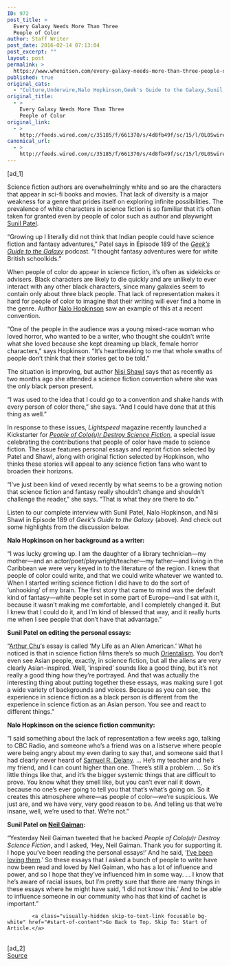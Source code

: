```yaml
---
ID: 972
post_title: >
  Every Galaxy Needs More Than Three
  People of Color
author: Staff Writer
post_date: 2016-02-14 07:13:04
post_excerpt: ""
layout: post
permalink: >
  https://www.whenitson.com/every-galaxy-needs-more-than-three-people-of-color/
published: true
original_cats:
  - "Culture,Underwire,Nalo Hopkinson,Geek's Guide to the Galaxy,Sunil Patel,Nisi Shawl"
original_title:
  - >
    Every Galaxy Needs More Than Three
    People of Color
original_link:
  - >
    http://feeds.wired.com/c/35185/f/661370/s/4d8fb49f/sc/15/l/0L0Swired0N0C20A160C0A20Cgeeks0Eguide0Ediversity0Edestroy0Escifi0C/story01.htm
canonical_url:
  - >
    http://feeds.wired.com/c/35185/f/661370/s/4d8fb49f/sc/15/l/0L0Swired0N0C20A160C0A20Cgeeks0Eguide0Ediversity0Edestroy0Escifi0C/story01.htm
---
```

 [ad_1]
<br><div id=""><p>Science fiction authors are overwhelmingly white and so are the characters that appear in sci-fi books and movies. That lack of diversity is a major weakness for a genre that prides itself on exploring infinite possibilities. The prevalence of white characters in science fiction is so familiar that it’s often taken for granted even by people of color such as author and playwright <a href="http://ghostwritingcow.com" target="_blank">Sunil Patel</a>.</p>
<p>“Growing up I literally did not think that Indian people could have science fiction and fantasy adventures,” Patel says in Episode 189 of the <a href="http://www.geeksguideshow.com" target="_blank"><em>Geek’s Guide to the Galaxy</em></a> podcast. “I thought fantasy adventures were for white British schoolkids.”</p>



<p>When people of color do appear in science fiction, it’s often as sidekicks or advisers. Black characters are likely to die quickly and are unlikely to ever interact with any other black characters, since many galaxies seem to contain only about three black people. That lack of representation makes it hard for people of color to imagine that their writing will ever find a home in the genre. Author <a href="https://en.wikipedia.org/wiki/Nalo_Hopkinson" target="_blank">Nalo Hopkinson</a> saw an example of this at a recent convention.</p>
<p>“One of the people in the audience was a young mixed-race woman who loved horror, who wanted to be a writer, who thought she couldn’t write what she loved because she kept dreaming up black, female horror characters,” says Hopkinson. “It’s heartbreaking to me that whole swaths of people don’t think that their stories get to be told.”</p>
<p>The situation is improving, but author <a href="https://en.wikipedia.org/wiki/Nisi_Shawl" target="_blank">Nisi Shawl</a> says that as recently as two months ago she attended a science fiction convention where she was the only black person present.</p>
<p>“I was used to the idea that I could go to a convention and shake hands with every person of color there,” she says. “And I could have done that at this thing as well.”</p>
<p>In response to these issues, <em>Lightspeed</em> magazine recently launched a Kickstarter for <a href="http://www.destroysf.com/poc" target="_blank"><em>People of Colo(u)r Destroy Science Fiction</em></a>, a special issue celebrating the contributions that people of color have made to science fiction. The issue features personal essays and reprint fiction selected by Patel and Shawl, along with original fiction selected by Hopkinson, who thinks these stories will appeal to any science fiction fans who want to broaden their horizons.</p>
<p>“I’ve just been kind of vexed recently by what seems to be a growing notion that science fiction and fantasy really shouldn’t change and shouldn’t challenge the reader,” she says. “That is what they are there to do.”</p>
<p>Listen to our complete interview with Sunil Patel, Nalo Hopkinson, and Nisi Shawl in Episode 189 of <em>Geek’s Guide to the Galaxy</em> (above). And check out some highlights from the discussion below.</p>
<p><strong>Nalo Hopkinson on her background as a writer:</strong></p>
<p>“I was lucky growing up. I am the daughter of a library technician—my mother—and an actor/poet/playwright/teacher—my father—and living in the Caribbean we were very keyed in to the literature of the region. I knew that people of color could write, and that we could write whatever we wanted to. When I started writing science fiction I did have to do the sort of ‘unhooking’ of my brain. The first story that came to mind was the default kind of fantasy—white people set in some part of Europe—and I sat with it, because it wasn’t making me comfortable, and I completely changed it. But I knew that I could do it, and I’m kind of blessed that way, and it really hurts me when I see people that don’t have that advantage.”</p>
<p><strong>Sunil Patel on editing the personal essays:</strong></p>
<p>“<a href="https://en.wikipedia.org/wiki/Arthur_Chu" target="_blank">Arthur Chu</a>‘s essay is called ‘My Life as an Alien American.’ What he noticed is that in science fiction films there’s so much <a href="https://en.wikipedia.org/wiki/Orientalism" target="_blank">Orientalism</a>. You don’t even see Asian people, exactly, in science fiction, but all the aliens are very clearly Asian-inspired. Well, ‘inspired’ sounds like a good thing, but it’s not really a good thing how they’re portrayed. And that was actually the interesting thing about putting together these essays, was making sure I got a wide variety of backgrounds and voices. Because as you can see, the experience in science fiction as a black person is different from the experience in science fiction as an Asian person. You see and react to different things.”</p>
<p><strong>Nalo Hopkinson on the science fiction community:</strong></p>
<p>“I said something about the lack of representation a few weeks ago, talking to CBC Radio, and someone who’s a friend was on a listserve where people were being angry about my even daring to say that, and someone said that I had clearly never heard of <a href="https://en.wikipedia.org/wiki/Samuel_R._Delany" target="_blank">Samuel R. Delany</a>. … He’s my teacher and he’s my friend, and I can count higher than one. There’s still a problem. … So it’s little things like that, and it’s the bigger systemic things that are difficult to prove. You know what they smell like, but you can’t ever nail it down, because no one’s ever going to tell you that that’s what’s going on. So it creates this atmosphere where—as people of color—we’re suspicious. We just are, and we have very, very good reason to be. And telling us that we’re insane, well, we’re used to that. We’re not.”</p>
<p><strong>Sunil Patel on <a href="https://en.wikipedia.org/wiki/Neil_Gaiman" target="_blank">Neil Gaiman</a>:</strong></p>
<p>“Yesterday Neil Gaiman tweeted that he backed <em>People of Colo(u)r Destroy Science Fiction</em>, and I asked, ‘Hey, Neil Gaiman. Thank you for supporting it. I hope you’ve been reading the personal essays!’ And he said, ‘<a href="https://twitter.com/neilhimself/status/696494003349360640" target="_blank">I’ve been loving them</a>.’ So these essays that I asked a bunch of people to write have now been read and loved by Neil Gaiman, who has a lot of influence and power, and so I hope that they’ve influenced him in some way. … I know that he’s aware of racial issues, but I’m pretty sure that there are many things in these essays where he might have said, ‘I did not know this.’ And to be able to influence someone in our community who has that kind of cachet is important.”</p>

			<a class="visually-hidden skip-to-text-link focusable bg-white" href="#start-of-content">Go Back to Top. Skip To: Start of Article.</a>

			
</div>
<br>[ad_2]
<br><a href="http://feeds.wired.com/c/35185/f/661370/s/4d8fb49f/sc/15/l/0L0Swired0N0C20A160C0A20Cgeeks0Eguide0Ediversity0Edestroy0Escifi0C/story01.htm">Source </a>